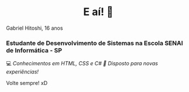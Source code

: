 <h1 align="center">E aí! 👋</h1>

<p align="justify">Gabriel Hitoshi, 16 anos</p>

### Estudante de Desenvolvimento de Sistemas na Escola SENAI de Informática - SP

💻 _Conhecimentos em HTML, CSS e C#
🚀 Disposto para novas experiências!_

Volte sempre! xD

<!--
**hitoshidevx/hitoshidevx** is a ✨ _special_ ✨ repository because its `README.md` (this file) appears on your GitHub profile.

Here are some ideas to get you started:

- 🔭 I’m currently working on ...
- 🌱 I’m currently learning ...
- 👯 I’m looking to collaborate on ...
- 🤔 I’m looking for help with ...
- 💬 Ask me about ...
- 📫 How to reach me: ...
- 😄 Pronouns: ...
- ⚡ Fun fact: ...
-->
